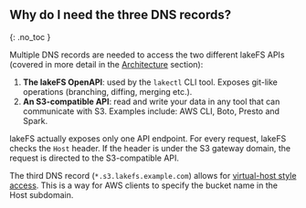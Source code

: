 ## Why do I need the three DNS records?
{: .no_toc }

Multiple DNS records are needed to access the two different lakeFS APIs (covered in more detail in the [Architecture](../../understand/architecture.html) section):

1. **The lakeFS OpenAPI**: used by the `lakectl` CLI tool. Exposes git-like operations (branching, diffing, merging etc.).
1. **An S3-compatible API**: read and write your data in any tool that can communicate with S3. Examples include: AWS CLI, Boto, Presto and Spark.

lakeFS actually exposes only one API endpoint. For every request, lakeFS checks the `Host` header.
If the header is under the S3 gateway domain, the request is directed to the S3-compatible API.

The third DNS record (`*.s3.lakefs.example.com`) allows for [virtual-host style access](https://docs.aws.amazon.com/AmazonS3/latest/userguide/VirtualHosting.html). This is a way for AWS clients to specify the bucket name in the Host subdomain.
